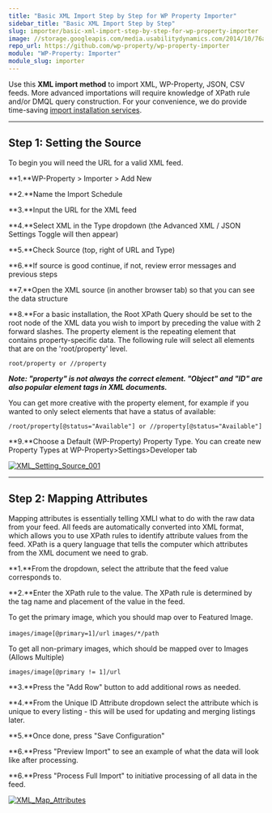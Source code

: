 ```yaml
---
title: "Basic XML Import Step by Step for WP Property Importer"
sidebar_title: "Basic XML Import Step by Step"
slug: importer/basic-xml-import-step-by-step-for-wp-property-importer
image: //storage.googleapis.com/media.usabilitydynamics.com/2014/10/76a8eb10-wpproperty-extension-importer-icon-300x300.png
repo_url: https://github.com/wp-property/wp-property-importer
module: "WP-Property: Importer"
module_slug: importer
---
```


Use this **XML import method** to import XML, WP-Property, JSON, CSV feeds. More advanced importations will require knowledge of XPath rule and/or DMQL query construction. For your convenience, we do provide time-saving [import installation services](https://github.com/wp-property/wp-property-importer/wiki/XML-&-RETS-Setup-Services).
* * *

## **Step 1: Setting the Source**

To begin you will need the URL for a valid XML feed. 

**1.**WP-Property > Importer > Add New

**2.**Name the Import Schedule

**3.**Input the URL for the XML feed

**4.**Select XML in the Type dropdown (the Advanced XML / JSON Settings Toggle will then appear)

**5.**Check Source (top, right of URL and Type)

**6.**If source is good continue, if not, review error messages and previous steps

**7.**Open the XML source (in another browser tab) so that you can see the data structure

**8.**For a basic installation, the Root XPath Query should be set to the root node of the XML data you wish to import by preceding the value with 2 forward slashes. The property element is the repeating element that contains property-specific data.  The following rule will select all elements that are on the 'root/property' level. 

`root/property or //property`

**_Note: "property" is not always the correct element. "Object" and "ID" are also popular element tags in XML documents._**

  You can get more creative with the property element, for example if you wanted to only select elements that have a status of available:

`/root/property[@status="Available"] or //property[@status="Available"]`


**9.**Choose a Default (WP-Property) Property Type. You can create new Property Types at WP-Property>Settings>Developer tab

[![XML_Setting_Source_001](https://storage.googleapis.com/media.usabilitydynamics.com/2012/04/XML_Setting_Source_001.png)](https://storage.googleapis.com/media.usabilitydynamics.com/2012/04/XML_Setting_Source_001.png)

* * *

## **Step 2: Mapping Attributes**

Mapping attributes is essentially telling XMLI what to do with the raw data from your feed. All feeds are automatically converted into XML format, which allows you to use XPath rules to identify attribute values from the feed. XPath is a query language that tells the computer which attributes from the XML document we need to grab.

**1.**From the dropdown, select the attribute that the feed value corresponds to. 

**2.**Enter the XPath rule to the value. The XPath rule is determined by the tag name and placement of the value in the feed. 

To get the primary image, which you should map over to Featured Image.

`images/image[@primary=1]/url`
`images/*/path`

To get all non-primary images, which should be mapped over to Images (Allows Multiple)

`images/image[@primary != 1]/url`

**3.**Press the "Add Row" button to add additional rows as needed.

**4.**From the Unique ID Attribute dropdown select the attribute which is unique to every listing - this will be used for updating and merging listings later. 

**5.**Once done, press "Save Configuration"

**6.**Press "Preview Import" to see an example of what the data will look like after processing.

**6.**Press "Process Full Import" to initiative processing of all data in the feed.

[![XML_Map_Attributes](https://storage.googleapis.com/media.usabilitydynamics.com/2012/04/XML_Map_Attributes.png)](https://storage.googleapis.com/media.usabilitydynamics.com/2012/04/XML_Map_Attributes.png)